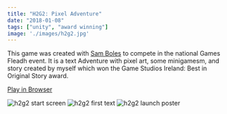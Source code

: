 ```yaml
---
title: "H2G2: Pixel Adventure"
date: "2018-01-08"
tags: ["unity", "award winning"]
image: './images/h2g2.jpg'
---
```


This game was created with [Sam Boles](https://github.com/Xaeonn) to compete in the national Games Fleadh event. It is a text Adventure with pixel art, some minigamesm, and story created by myself which won the Game Studios Ireland: Best in Original Story award.

[Play in Browser](/H2G2/WebBuild.html)

<!-- reference links -->
![](./images/h2g2A.PNG "h2g2 start screen")
![](./images/h2g2B.PNG "h2g2 first text")
![](./images/h2g2c.png "h2g2 launch poster")
